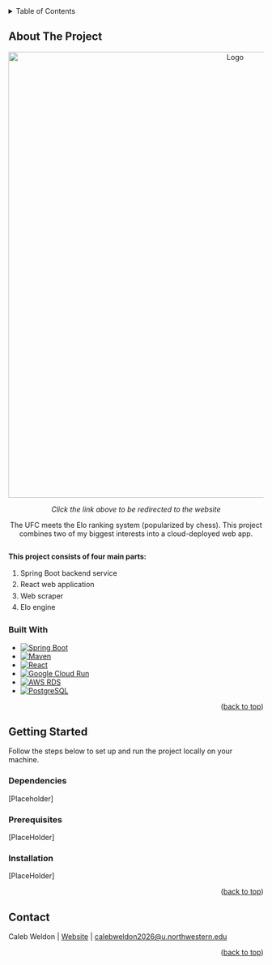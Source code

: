 <!-- TABLE OF CONTENTS -->
<details>
  <summary>Table of Contents</summary>
  <ol>
    <li>
      <a href="#about-the-project">About The Project</a>
      <ul>
        <li><a href="#built-with">Built With</a></li>
      </ul>
    </li>
    <li>
      <a href="#getting-started">Getting Started</a>
      <ul>
        <li><a href="#dependencies">Installation</a></li>
        <li><a href="#prerequisites">Prerequisites</a></li>
        <li><a href="#installation">Installation</a></li>
      </ul>
    </li>
    <li><a href="#contact">Contact</a></li>
  </ol>
</details>



<!-- ABOUT THE PROJECT -->
## About The Project

<div align="center">
  <a href="https://ufc-elo-app.web.app/">
    <img src="https://github.com/user-attachments/assets/d8617a99-dc99-49d2-84fe-211ffd0a0751" alt="Logo" width="880" height="880">
  </a>
  <p><i>Click the link above to be redirected to the website</i></p>

  <p style="max-width: 600px; margin-top: 1em;">
    The UFC meets the Elo ranking system (popularized by chess). This project combines two of my biggest interests into a cloud-deployed web app.
  </p>
</div>

<div style="margin-top: 2em;">
  <p><strong>This project consists of four main parts:</strong></p>
  <ol style="line-height: 1.6;">
    <li>Spring Boot backend service</li>
    <li>React web application</li>
    <li>Web scraper</li>
    <li>Elo engine</li>
  </ol>
</div>


<!-- BUILT WITH -->
### Built With
* [![Spring Boot][SpringBoot-badge]][SpringBoot-url]
* [![Maven][Maven-badge]][Maven-url]
* [![React][React-badge]][React-url]
* [![Google Cloud Run][CloudRun-badge]][CloudRun-url]
* [![AWS RDS][RDS-badge]][RDS-url]
* [![PostgreSQL][PostgreSQL-badge]][PostgreSQL-url]

<p align="right">(<a href="#readme-top">back to top</a>)</p>



<!-- GETTING STARTED -->
## Getting Started

Follow the steps below to set up and run the project locally on your machine.

### Dependencies
[Placeholder]

### Prerequisites

[PlaceHolder]

### Installation

[PlaceHolder]

<p align="right">(<a href="#readme-top">back to top</a>)</p>



<!-- CONTACT -->
## Contact

Caleb Weldon | [Website](https://calebweldon.com/) | calebweldon2026@u.northwestern.edu

<p align="right">(<a href="#readme-top">back to top</a>)</p>



<!-- MARKDOWN LINKS & IMAGES -->
[SpringBoot-badge]: https://img.shields.io/badge/Spring_Boot-6DB33F?style=for-the-badge&logo=spring-boot&logoColor=white
[SpringBoot-url]: https://spring.io/projects/spring-boot

[Maven-badge]: https://img.shields.io/badge/Maven-C71A36?style=for-the-badge&logo=apache-maven&logoColor=white
[Maven-url]: https://maven.apache.org/

[React-badge]: https://img.shields.io/badge/React-20232A?style=for-the-badge&logo=react&logoColor=61DAFB
[React-url]: https://reactjs.org/

[CloudRun-badge]: https://img.shields.io/badge/Google_Cloud_Run-4285F4?style=for-the-badge&logo=google-cloud&logoColor=white
[CloudRun-url]: https://cloud.google.com/run

[RDS-badge]: https://img.shields.io/badge/Amazon_RDS-527FFF?style=for-the-badge&logo=amazon-aws&logoColor=white
[RDS-url]: https://aws.amazon.com/rds/

[PostgreSQL-badge]: https://img.shields.io/badge/PostgreSQL-316192?style=for-the-badge&logo=postgresql&logoColor=white
[PostgreSQL-url]: https://www.postgresql.org/
